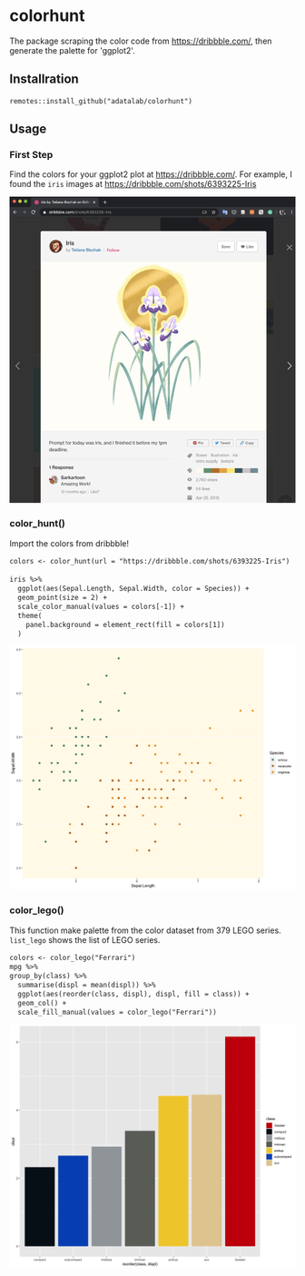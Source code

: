 # colorhunt
The package scraping the color code from https://dribbble.com/, then generate the palette for 'ggplot2'.

## Installration
```
remotes::install_github("adatalab/colorhunt")
```

## Usage
### First Step
Find the colors for your ggplot2 plot at https://dribbble.com/. For example, I found the `iris` images at https://dribbble.com/shots/6393225-Iris

![](dribbble.png)

### color_hunt()
Import the colors from dribbble!
```
colors <- color_hunt(url = "https://dribbble.com/shots/6393225-Iris")

iris %>%
  ggplot(aes(Sepal.Length, Sepal.Width, color = Species)) +
  geom_point(size = 2) +
  scale_color_manual(values = colors[-1]) +
  theme(
    panel.background = element_rect(fill = colors[1])
  )
```
![](iris.png)

### color_lego()
This function make palette from the color dataset from 379 LEGO series. `list_lego` shows the list of LEGO series.

```
colors <- color_lego("Ferrari")
mpg %>%
group_by(class) %>%
  summarise(displ = mean(displ)) %>%
  ggplot(aes(reorder(class, displ), displ, fill = class)) +
  geom_col() +
  scale_fill_manual(values = color_lego("Ferrari"))
```

![](lego.png)
